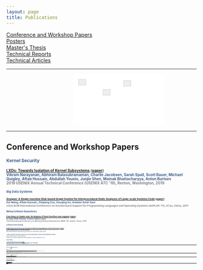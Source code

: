 ```yaml
---
layout: page
title: Publications
---
```


[Conference and Workshop Papers](#papers) 
<br>[Posters](#posters)
<br>[Master's Thesis](#masters-thesis)
<br>[Technical Reports](#tech-reports)
<br>[Technical Articles](#tech-articles)

____________

<svg version="1.1" viewBox="-700.0 0.0 2000.0 540.0" fill="none" stroke="none" stroke-linecap="square" stroke-miterlimit="10" xmlns:xlink="http://www.w3.org/1999/xlink" xmlns="http://www.w3.org/2000/svg"><clipPath id="p.0"><path d="m0 0l960.0 0l0 540.0l-960.0 0l0 -540.0z" clip-rule="nonzero"/></clipPath><g clip-path="url(#p.0)"><path fill="#ffffff" d="m0 0l960.0 0l0 540.0l-960.0 0z" fill-rule="evenodd"/><path fill="#eeeeee" d="m58.937008 52.38845l75.968506 0l0 60.25197l-75.968506 0z" fill-rule="evenodd"/><path stroke="#595959" stroke-width="1.0" stroke-linejoin="round" stroke-linecap="butt" d="m58.937008 52.38845l75.968506 0l0 60.25197l-75.968506 0z" fill-rule="evenodd"/><a xlink:href="https://www.google.com/url?q=https://www.google.com/&amp;sa=D&amp;source=editors&amp;ust=1627772762895000&amp;usg=AOvVaw2_P2r9p7UXyafhlggn8DTR" target="_self" rel="noreferrer"><path fill="transparent" fill-opacity="0" d="m58.937008 52.38845l75.968506 0l0 60.25197l-75.968506 0z" fill-rule="evenodd"/></a><a xlink:href="https://www.google.com/url?q=https://www.google.com/&amp;sa=D&amp;source=editors&amp;ust=1627772762895000&amp;usg=AOvVaw2_P2r9p7UXyafhlggn8DTR" target="_self" rel="noreferrer"><path fill="transparent" fill-opacity="0" d="m58.937008 51.88845l0 0l75.968506 0c0.2761383 0 0.5 0.22385788 0.5 0.5l0 0l0 60.25197c0 0.27614594 -0.2238617 0.5 -0.5 0.5l0 0l-75.968506 0c-0.27614212 0 -0.5 -0.22385406 -0.5 -0.5l0 0l0 -60.25197c0 -0.27614212 0.22385788 -0.5 0.5 -0.5l0 0m0 1.0l0 -0.5l0.5 0l0 60.25197l-0.5 0l0 -0.5l75.968506 0l0 0.5l-0.5 0l0 -60.25197l0.5 0l0 0.5l-75.968506 0z" fill-rule="nonzero"/></a><path fill="#eeeeee" d="m315.63516 158.47507l75.968506 0l0 60.25197l-75.968506 0z" fill-rule="evenodd"/><path stroke="#595959" stroke-width="1.0" stroke-linejoin="round" stroke-linecap="butt" d="m315.63516 158.47507l75.968506 0l0 60.25197l-75.968506 0z" fill-rule="evenodd"/><path fill="#eeeeee" d="m531.7349 64.17585l75.968506 0l0 60.25197l-75.968506 0z" fill-rule="evenodd"/><path stroke="#595959" stroke-width="1.0" stroke-linejoin="round" stroke-linecap="butt" d="m531.7349 64.17585l75.968506 0l0 60.25197l-75.968506 0z" fill-rule="evenodd"/><a xlink:href="https://www.google.com/url?q=https://www.wikipedia.org/&amp;sa=D&amp;source=editors&amp;ust=1627772762895000&amp;usg=AOvVaw10yLT4CUD1izuqUN0pk5i0" target="_self" rel="noreferrer"><path fill="transparent" fill-opacity="0" d="m531.7349 64.17585l75.968506 0l0 60.25197l-75.968506 0z" fill-rule="evenodd"/></a><a xlink:href="https://www.google.com/url?q=https://www.wikipedia.org/&amp;sa=D&amp;source=editors&amp;ust=1627772762896000&amp;usg=AOvVaw3K6Ju2gDdozSiLXDSCBEgn" target="_self" rel="noreferrer"><path fill="transparent" fill-opacity="0" d="m531.7349 63.675854l0 0l75.968506 0c0.27612305 0 0.5 0.22385788 0.5 0.4999962l0 0l0 60.25197c0 0.27614594 -0.22387695 0.5 -0.5 0.5l0 0l-75.968506 0c-0.27618408 0 -0.5 -0.22385406 -0.5 -0.5l0 0l0 -60.25197c0 -0.2761383 0.22381592 -0.4999962 0.5 -0.4999962l0 0m0 0.9999962l0 -0.5l0.5 0l0 60.25197l-0.5 0l0 -0.5l75.968506 0l0 0.5l-0.5 0l0 -60.25197l0.5 0l0 0.5l-75.968506 0z" fill-rule="nonzero"/></a></g></svg>
____________


## Conference and Workshop Papers 
<!-- <a href="#top">⬆</a> {#papers}  -->

<small><font color="3F5E8C"><b>Kernel Security<b>

<small>[LXDs: Towards Isolation of Kernel
Subsystems](https://www.usenix.org/conference/atc19/presentation/narayanan) [[paper](./documents/pubs/lxds-usenix19.pdf)]<br>Vikram
Narayanan, Abhiram Balasubramanian, Charlie Jacobsen, Sarah Spall,
Scott Bauer, Michael Quigley, Aftab Hussain, Abdullah Younis, Junjie Shen,
Moinak Bhattacharyya, Anton Burtsev <br><font color="gray">2019 USENIX Annual Technical
Conference (USENIX ATC '19), Renton, Washington, 2019

<small><font color="3F5E8C"><b>Big Data Systems<b>

<small>[Graspan: A Single-machine Disk-based Graph System for
Interprocedural Static Analyses of Large-scale Systems
Code](https://dl.acm.org/citation.cfm?id=3037744&lipi=urn%253Ali%253Apage%253Ad_flagship3_profile_view_base%253Bj%252FWF7nPxSumRpdx0FsthYQ%253D%253D) [[paper](./documents/pubs/asplos17-graspan.pdf)]<br>Kai Wang, Aftab Hussain, Zhiqiang Zuo, Guoqing Xu, Ardalan Amiri Sani <br><font color="gray">
22nd ACM International Conference on Architectural Support for Programming
Languages and Operating Systems (ASPLOS '17), Xi'an, China, 2017
 
<small><font color="3F5E8C"><b>Mining Software Repositories<b>

<small>[From Query to Usable code: An Analysis of Stack Overflow code
snippets](https://dl.acm.org/citation.cfm?id=2901767) [[paper](https://arxiv.org/pdf/1605.04464.pdf)] <br>Di Yang, Aftab
Hussain, Cristina Videira Lopes <br><font color="gray">13th International Conference on Mining
Software Repositories (MSR '16), Austin, Texas, 2016

<small><font color="3F5E8C"><b>Software Restructuring<b>

<small>[A New Hierarchical Clustering Technique for Restructuring Software
at the Function level](https://dl.acm.org/citation.cfm?id=2442761) [[paper](/documents/pubs/isec13-soft-clustering.pdf)] <br> Aftab
Hussain and Md. Saidur Rahman <br><font color="gray">6th India Software Engineering Conference,
New Delhi, India, 2013

<small><font color="3F5E8C">A New Clustering Technique using (k,w)-Core Decomposition for Restructuring Software Functions</font> <br> Aftab Hussain and Md. Saidur Rahman<br><font color="gray">Workshop on Graph Drawing and Graph Algorithms, Dhaka, Bangladesh, 2013   

<small><font color="3F5E8C"><b>Graph Drawing<b>

<small><font color="3F5E8C">L-Shaped Drawings of Series-Parallel Graphs</font> [[paper](/documents/pubs/imc13-l-shaped-drawing.pdf)] <br> Iqbal Hossain,
Shaheena Sultana, Aftab Hussain, Nazmun Nessa Moon, Md. Saidur Rahman <br><font color="gray">International Mathematics Conference, Dhaka, Bangladesh, 2013

____________


## Posters <a href="#top">⬆</a>  {#posters}

<small><font color="3F5E8C"><b>Big Data Systems<b>

<small>[Graspan: A Single-machine Disk-based Graph System for
Interprocedural Static Analyses of Large-scale Systems
Code](https://pldi16.sigplan.org/track/Student+Research+Competition+%28SRC%29#About) [[poster](/documents/pubs/asplos17-graspan-poster.pdf)]<br><font color="gray">Student Research Competition, 37th ACM SIGPLAN conference
on Programming Language Design and Implementation (PLDI '16), Santa
Barbara, California, 2016
       
<small><font color="#3F5E8C">Graspan: A Single-machine Disk-based Graph System for
Interprocedural Static Analyses of Large-scale Systems Code</font> <br><font color="gray">Computer Science Research Showcase, University of California,
Irvine, 2016     

____________


## Master's Thesis <a href="#top">⬆</a> 	{#masters-thesis}		

<small>[Software Restructuring using Hierarchical
Clustering](http://lib.buet.ac.bd:8080/xmlui/handle/123456789/3271) [[thesis](/documents/pubs/ms-thesis.pdf)]<br><font color="gray">Department of Computer Science, Bangladesh
University of Engineering and Technology (BUET), Dhaka, Bangladesh, 2012
                                                
____________

## Technical Reports <a href="#top">⬆</a>  {#tech-reports}	

<small><font color="3F5E8C"><b>Code Intelligence Systems<b>

<small>[Memorization and Generalization in Neural Code Intelligence Models](https://arxiv.org/abs/2106.08704)<br> Md Rafiqul Islam Rabin<sup>1</sup>, Aftab Hussain<sup>1</sup>, Vincent J. Hellendoorn<sup>2</sup>, Mohammad Amin Alipour<sup>1</sup><br><font color="gray">University of Houston<sup>1</sup>, Carnegie Mellon University<sup>2</sup>, 2021 

<small><font color="3F5E8C"><b>Security<b>

<small>[An Implementation Overview of an IDL Generation Framework Based on
DSA](/documents/pubs/tech-report18-dsa-idl.pdf)<br> Aftab Hussain, Vikram
Narayanan, Anton Burtsev <br><font color="gray">University of
California, Irvine, 2018 

<small><font color="3F5E8C"><b>Big Data Systems<b>

<small>[Systemized Program Analyses: A Big Data Perspective on Scaling Large-Scale Code Analyses](/documents/pubs/tech-report17-big-data-perspective.pdf)<br> Guoqing Xu, Zhiqiang Zuo, Kai Wang, Aftab Hussain, and Khanh Nguyen<br><font color="gray">University of California, Irvine, 2017 

<small>[GraphDTC: A Graph Processing System for Scalable and Precise
Program Analysis](/documents/pubs/tech-report15-graphdtc.pdf)<br>Aftab
Hussain and Guoqing Xu <br><font color="gray">University
of California, Irvine, 2015

<small><font color="3F5E8C"><b>Shared Memory Systems<b>

<small><font color="#3F5E8C">A Study on Memory Consistency Approaches in Distributed Shared
Memory Systems</font> <br>Aftab Hussain and Isaac Scherson <br><font color="gray">University of California, Irvine, 2016


<small><font color="3F5E8C"><b>Requirements Engineering<b>

<small>[A Holistic Look at Requirements Engineering Practices in the
Gaming Industry](https://arxiv.org/abs/1811.03482)<br>Aftab
Hussain, Omar Asadi, Debra Richardson <br><font color="gray">University of California, Irvine, 2018

<small>[Euro Truck Simulator 2: Reverse Engineered Requirements
Document](/documents/pubs/tech-report15-re-eurotruck.pdf)<br>Omar Asadi and
Aftab Hussain <br><font color="gray">University of California,
Irvine, 2015

<small><font color="3F5E8C"><b>Code Cloning<b>

<small>[Instant Clone Finder: Detecting Clones During Software
Development](/documents/pubs/tech-report15-instacf.pdf)<br>Vaibhav Saini,
Hitesh Sajnani, Jaewoo Kim, Aftab Hussain and Cristina Lopes <br><font color="gray">University of California, Irvine, 2015

<small>[A New approach for fixing bugs in Code Clones: Fix It There Too
(FITT)](/documents/pubs/tech-report14-fitt.pdf)
[[slides](/documents/pubs/presentation14-fitt.pdf)] [[architecture](/documents/pubs/presentation14-fitt-arch-design.pdf)]<br>Vaibhav
Saini, Aftab Hussain<br><font color="gray">University of
California, Irvine, 2014

<small><font color="3F5E8C"><b>Mining Software Repositories<b>

<small>[Analyzing StackOverflow Response Time for Java Topics using Code
Clustering](/documents/pubs/tech-report14-sof-resp-time.pdf) <br> Rezvan
Ghaderi, Shahrzad Ahmadpour, Aftab Hussain<br><font color="gray">University of California, Irvine, 2014

<small>[Effect of Follow and Watch Relationships in Pull Requests (in
Github)](/documents/pubs/tech-report14-follow-watch.pdf)<br> Di Yang, Aftab
Hussain, Cristina Videira Lopes<br><font color="gray">University
of California, Irvine, 2014

____________

## Technical Articles <a href="#top">⬆</a>  {#tech-articles}	

<small><font color="3F5E8C"><b>Software Engineering Management<b>

<small>[Process Theories and Taxonomies in Software Engineering](/documents/pubs/misc-art20-swe-proc-theories-taxonomies.pdf) 
<br> Aftab Hussain
<br> <font color="gray"> University of California, Irvine
<br> February 2, 2020

<small><font color="3F5E8C"><b>Education Sciences<b>

<small>[Instructional Technology: Article Analysis](/documents/pubs/misc-art20-instructional-tech-analysis.pdf) 
<br> Aftab Hussain
<br> <font color="gray"> University of California, Irvine
<br> June 9, 2020

<small>[Collaborative Learning: Article Analysis](/documents/pubs/misc-art20-collab-learning-analysis.pdf) 
<br> Aftab Hussain
<br> <font color="gray"> University of California, Irvine
<br> June 9, 2020

<small>[How People Learn: Articles Analyses](/documents/pubs/misc-art20-learning-analysis.pdf) 
<br> Aftab Hussain
<br> <font color="gray"> University of California, Irvine
<br> June 3, 2020
